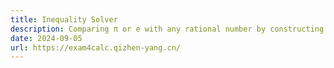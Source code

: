 ```yaml
---
title: Inequality Solver
description: Comparing π or e with any rational number by constructing definite integrals.
date: 2024-09-05
url: https://exam4calc.qizhen-yang.cn/
---
```

